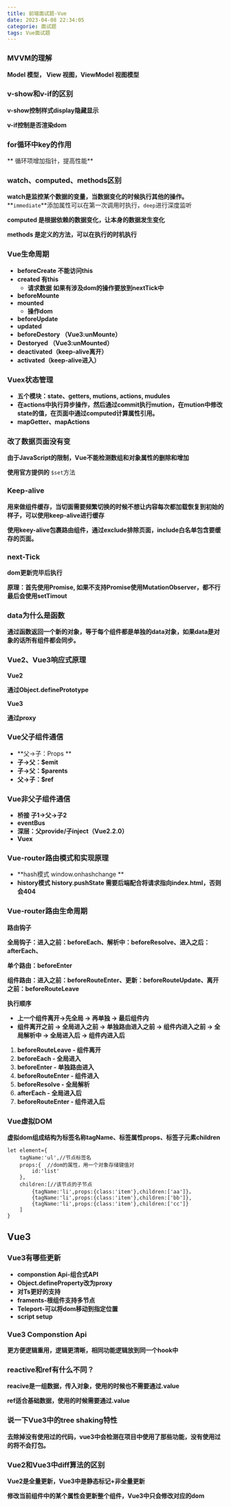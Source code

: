 ```yaml
---
title: 前端面试题-Vue
date: 2023-04-08 22:34:05
categorie: 面试题
tags: Vue面试题
---
```


### MVVM的理解

**Model 模型， View  视图，ViewModel 视图模型**

### v-show和v-if的区别

**v-show控制样式display隐藏显示**

**v-if控制是否渲染dom**

### for循环中key的作用

**  循环项增加指针，提高性能**

### watch、computed、methods区别

**watch是监控某个数据的变量，当数据变化的时候执行其他的操作。**	**`immediate`**添加属性可以在第一次调用时执行，`deep`进行深度监听

**computed 是根据依赖的数据变化，让本身的数据发生变化**

**methods 是定义的方法，可以在执行的时机执行**

### Vue生命周期

* **beforeCreate  不能访问this**
* **created  有this**
  * **请求数据  如果有涉及dom的操作要放到nextTick中**
* **beforeMounte**
* **mounted**
  * **操作dom**
* **beforeUpdate**
* **updated**
* **beforeDestory  （Vue3:unMounte）**
* **Destoryed    （Vue3:unMounted）**
* **deactivated（keep-alive离开）**
* **activated（keep-alive进入）**

### Vuex状态管理

* **五个模块：state、getters, mutions, actions,  mudules**
* **在actions中执行异步操作，然后通过commit执行mution，在mution中修改state的值，在页面中通过computed计算属性引用。**
* **mapGetter、mapActions**

### 改了数据页面没有变

**由于JavaScript的限制，Vue不能检测数组和对象属性的删除和增加**

**使用官方提供的** `$set`方法

### Keep-alive

**用来做组件缓存，当切面需要频繁切换的时候不想让内容每次都加载恢复到初始的样子，可以使用keep-alive进行缓存**

**使用keey-alive包裹路由组件，通过exclude排除页面，include白名单包含要缓存的页面。**

### next-Tick

**dom更新完毕后执行**

**原理：首先使用Promise, 如果不支持Promise使用MutationObserver，都不行最后会使用setTimout**

### data为什么是函数

**通过函数返回一个新的对象，等于每个组件都是单独的data对象，如果data是对象的话所有组件都会同步。**

### Vue2、Vue3响应式原理

**Vue2**

**通过Object.definePrototype**

**Vue3**

**通过proxy**

### Vue父子组件通信

* **父->子：Props  **
* **子->父：$emit**
* **子->父：$parents**
* **父->子：$ref**

### Vue非父子组件通信

* **桥接  子1->父->子2**
* **eventBus**
* **深层：父provide/子inject（Vue2.2.0）**
* **Vuex**

### Vue-router路由模式和实现原理

* **hash模式   window.onhashchange      **
* **history模式  history.pushState   需要后端配合将请求指向index.html，否则会404**

### Vue-router路由生命周期

**路由钩子**

**全局钩子：进入之前：beforeEach、解析中：beforeResolve、进入之后：afterEach、**

**单个路由：beforeEnter**

**组件路由：进入之前：beforeRouteEnter、更新：beforeRouteUpdate、离开之前：beforeRouteLeave**

**执行顺序**

* **上一个组件离开->先全局 -> 再单独 -> 最后组件内**
* **组件离开之前 -> 全局进入之前 -> 单独路由进入之前 -> 组件内进入之前 -> 全局解析中 -> 全局进入后 -> 组件内进入后**

1. **beforeRouteLeave - 组件离开**
2. **beforeEach - 全局进入**
3. **beforeEnter - 单独路由进入**
4. **beforeRouteEnter - 组件进入**
5. **beforeResolve - 全局解析**
6. **afterEach - 全局进入后**
7. **beforeRouteEnter - 组件进入后**

### Vue虚拟DOM

**虚拟dom组成结构为标签名称tagName、标签属性props、标签子元素children**

```
let element={
    tagName:'ul',//节点标签名
    props:{  //dom的属性，用一个对象存储键值对
        id:'list'
    },
    children:[//该节点的子节点
        {tagName:'li',props:{class:'item'},children:['aa']}，
        {tagName:'li',props:{class:'item'},children:['bb']},
        {tagName:'li',props:{class:'item'},children:['cc']}
    ]
} 
```

## Vue3

### Vue3有哪些更新

* **componstion Api-组合式API**
* **Object.defineProperty改为proxy**
* **对Ts更好的支持**
* **framents-根组件支持多节点**
* **Teleport-可以将dom移动到指定位置**
* **script setup**

### Vue3 Componstion Api

**更方便逻辑重用，逻辑更清晰，相同功能逻辑放到同一个hook中**

### reactive和ref有什么不同？

**reacive是一组数据，传入对象，使用的时候也不需要通过.value**

**ref适合基础数据，使用的时候需要通过.value**

### 说一下Vue3中的tree shaking特性

**去除掉没有使用过的代码，vue3中会检测在项目中使用了那些功能，没有使用过的将不会打包。**

### Vue2和Vue3中diff算法的区别

**Vue2是全量更新，Vue3中是静态标记+非全量更新**

**修改当前组件中的某个属性会更新整个组件，Vue3中只会修改对应的dom**
